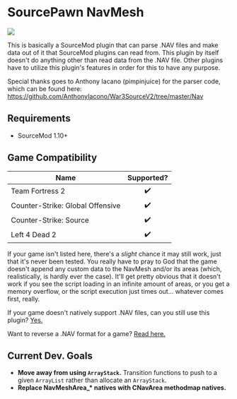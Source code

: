 # SourcePawn NavMesh
![](https://github.com/KitRifty/sourcepawn-navmesh/actions/workflows/compile.yml/badge.svg?branch=master)

This is basically a SourceMod plugin that can parse .NAV files and make data out of it that
SourceMod plugins can read from. This plugin by itself doesn't do anything other than read
data from the .NAV file. Other plugins have to utilize this plugin's features in order for
this to have any purpose.

Special thanks goes to Anthony Iacano (pimpinjuice) for the parser code, which can be found here:
https://github.com/AnthonyIacono/War3SourceV2/tree/master/Nav

## Requirements

- SourceMod 1.10+

## Game Compatibility

| Name                             |     Supported?     |
| -------------------------------- | :----------------: |
| Team Fortress 2                  | :heavy_check_mark: |
| Counter-Strike: Global Offensive | :heavy_check_mark: |
| Counter-Strike: Source           | :heavy_check_mark: |
| Left 4 Dead 2                    | :heavy_check_mark: |

If your game isn't listed here, there's a _slight_ chance it may still work, just that it's never been tested. You really have to pray to God that the game doesn't append any custom data to the NavMesh and/or its areas (which, realistically, is hardly ever the case). It'll get pretty obvious that it doesn't work if you see the script loading in an infinite amount of areas, or you get a memory overflow, or the script execution just times out... whatever comes first, really.

If your game doesn't natively support .NAV files, can you still use this plugin? [Yes.](../../wiki/Using-the-plugin-in-non-native-games)

Want to reverse a .NAV format for a game? [Read here.](../../wiki/Reversing-a-.NAV-File-Format) 

## Current Dev. Goals

- **Move away from using `ArrayStack`.** Transition functions to push to a given `ArrayList` rather than allocate an `ArrayStack`.
- **Replace NavMeshArea\_\* natives with CNavArea methodmap natives.**
